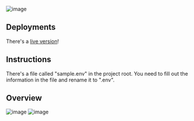 ![image](https://github.com/TatuLaras/merge-your-music/assets/34749827/a6fc09ee-aae8-40a1-9915-61e49d8f4d93)

## Deployments
There's a [live version](https://mergeyourmusic.laras.cc/)!

## Instructions
There's a file called "sample.env" in the project root. You need to fill out the information in the file and rename it to ".env".

## Overview
![image](https://github.com/TatuLaras/merge-your-music/assets/34749827/58594bc7-9aab-4e37-b19d-c0fc13adf96d)
![image](https://github.com/TatuLaras/merge-your-music/assets/34749827/7a4657f0-bce7-4322-b16f-055aa192efca)
